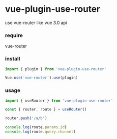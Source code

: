 # vue-plugin-use-router
use vue-router like vue 3.0 api

### require

vue-router

### install

```javascript
import { plugin } from 'vue-plugin-use-router'

Vue.use('vue-router').use(plugin)
```

### usage

```javascript
import { useRouter } from 'vue-plugin-use-router'

const { router, route } = useRouter()

router.push('/a/b')

console.log(route.params.id)
console.log(route.query.channel)
```



